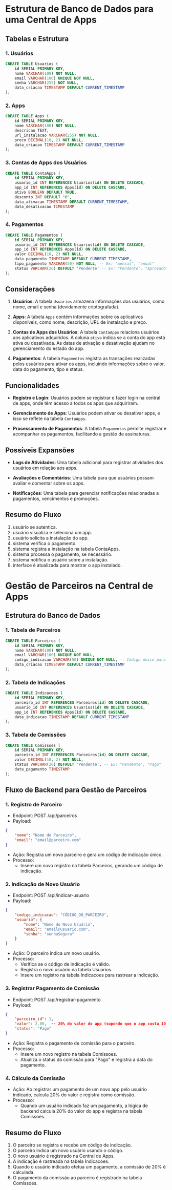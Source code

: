 # Estrutura de Banco de Dados para uma Central de Apps

## Tabelas e Estrutura

### 1. **Usuários**
```sql
CREATE TABLE Usuarios (
    id SERIAL PRIMARY KEY,
    nome VARCHAR(100) NOT NULL,
    email VARCHAR(100) UNIQUE NOT NULL,
    senha VARCHAR(255) NOT NULL,
    data_criacao TIMESTAMP DEFAULT CURRENT_TIMESTAMP
);
```

### 2. **Apps**
```sql
CREATE TABLE Apps (
    id SERIAL PRIMARY KEY,
    nome VARCHAR(100) NOT NULL,
    descricao TEXT,
    url_instalacao VARCHAR(255) NOT NULL,
    preco DECIMAL(10, 2) NOT NULL,
    data_criacao TIMESTAMP DEFAULT CURRENT_TIMESTAMP
);
```

### **3. Contas de Apps dos Usuários**

```sql
CREATE TABLE ContaApps (
    id SERIAL PRIMARY KEY,
    usuario_id INT REFERENCES Usuarios(id) ON DELETE CASCADE,
    app_id INT REFERENCES Apps(id) ON DELETE CASCADE,
    ativo BOOLEAN DEFAULT TRUE,
    desconto INT DEFAULT "0",
    data_ativacao TIMESTAMP DEFAULT CURRENT_TIMESTAMP,
    data_desativacao TIMESTAMP
);
```

### **4. Pagamentos**

```sql
CREATE TABLE Pagamentos (
    id SERIAL PRIMARY KEY,
    usuario_id INT REFERENCES Usuarios(id) ON DELETE CASCADE,
    app_id INT REFERENCES Apps(id) ON DELETE CASCADE,
    valor DECIMAL(10, 2) NOT NULL,
    data_pagamento TIMESTAMP DEFAULT CURRENT_TIMESTAMP,
    tipo_pagamento VARCHAR(50) NOT NULL, -- Ex: "mensal", "anual"
    status VARCHAR(20) DEFAULT 'Pendente' -- Ex: "Pendente", "Aprovado", "Cancelado"
);
```

## Considerações

1. **Usuários**: A tabela `Usuarios` armazena informações dos usuários, como nome, email e senha (devidamente criptografada).

2. **Apps**: A tabela `Apps` contém informações sobre os aplicativos disponíveis, como nome, descrição, URL de instalação e preço.

3. **Contas de Apps dos Usuários**: A tabela `ContaApps` relaciona usuários aos aplicativos adquiridos. A coluna `ativo` indica se a conta do app está ativa ou desativada. As datas de ativação e desativação ajudam no gerenciamento do estado do app.

4. **Pagamentos**: A tabela `Pagamentos` registra as transações realizadas pelos usuários para ativar os apps, incluindo informações sobre o valor, data do pagamento, tipo e status.

## Funcionalidades

- **Registro e Login**: Usuários podem se registrar e fazer login na central de apps, onde têm acesso a todos os apps que adquiriram.
  
- **Gerenciamento de Apps**: Usuários podem ativar ou desativar apps, e isso se reflete na tabela `ContaApps`.

- **Processamento de Pagamentos**: A tabela `Pagamentos` permite registrar e acompanhar os pagamentos, facilitando a gestão de assinaturas.

## Possíveis Expansões

- **Logs de Atividades**: Uma tabela adicional para registrar atividades dos usuários em relação aos apps.

- **Avaliações e Comentários**: Uma tabela para que usuários possam avaliar e comentar sobre os apps.

- **Notificações**: Uma tabela para gerenciar notificações relacionadas a pagamentos, vencimentos e promoções.

## Resumo do Fluxo
1. usuário se autentica.
2. usuário visualiza e seleciona um app.
3. usuário solicita a instalação do app.
4. sistema verifica o pagamento.
5. sistema registra a instalação na tabela ContaApps.
6. sistema processa o pagamento, se necessário.
7. sistema notifica o usuário sobre a instalação.
8. interface é atualizada para mostrar o app instalado.

# Gestão de Parceiros na Central de Apps

## Estrutura do Banco de Dados

### 1. **Tabela de Parceiros**
```sql
CREATE TABLE Parceiros (
    id SERIAL PRIMARY KEY,
    nome VARCHAR(100) NOT NULL,
    email VARCHAR(100) UNIQUE NOT NULL,
    codigo_indicacao VARCHAR(50) UNIQUE NOT NULL, -- Código único para indicação
    data_criacao TIMESTAMP DEFAULT CURRENT_TIMESTAMP
);
```

### 2. **Tabela de Indicações**

```sql
CREATE TABLE Indicacoes (
    id SERIAL PRIMARY KEY,
    parceiro_id INT REFERENCES Parceiros(id) ON DELETE CASCADE,
    usuario_id INT REFERENCES Usuarios(id) ON DELETE CASCADE,
    app_id INT REFERENCES Apps(id) ON DELETE CASCADE,
    data_indicacao TIMESTAMP DEFAULT CURRENT_TIMESTAMP
);
```

### 3. **Tabela de Comissões**

```sql
CREATE TABLE Comissoes (
    id SERIAL PRIMARY KEY,
    parceiro_id INT REFERENCES Parceiros(id) ON DELETE CASCADE,
    valor DECIMAL(10, 2) NOT NULL,
    status VARCHAR(20) DEFAULT 'Pendente', -- Ex: "Pendente", "Pago"
    data_pagamento TIMESTAMP
);
```
## Fluxo de Backend para Gestão de Parceiros

### 1. **Registro de Parceiro**

- Endpoint: POST /api/parceiros
- Payload:
```json
{
    "nome": "Nome do Parceiro",
    "email": "email@parceiro.com"
}
```
- Ação: Registra um novo parceiro e gera um código de indicação único.
- Processo:
    - Insere um novo registro na tabela Parceiros, gerando um código de indicação.

### 2. **Indicação de Novo Usuário**
- Endpoint: POST /api/indicar-usuario
- Payload:
```json
{
    "codigo_indicacao": "CÓDIGO_DO_PARCEIRO",
    "usuario": {
        "nome": "Nome do Novo Usuário",
        "email": "email@usuario.com",
        "senha": "senhaSegura"
    }
}
```

- Ação: O parceiro indica um novo usuário.
- Processo:
    - Verifica se o código de indicação é válido.
    - Registra o novo usuário na tabela Usuarios.
    - Insere um registro na tabela Indicacoes para rastrear a indicação.

### 3. **Registrar Pagamento de Comissão**
- Endpoint: POST /api/registrar-pagamento
- Payload:
```json
{
    "parceiro_id": 1,
    "valor": 2.00,  -- 20% do valor do app (supondo que o app custa 10.00)
    "status": "Pago"
}
```
- Ação: Registra o pagamento de comissão para o parceiro.
- Processo:
    - Insere um novo registro na tabela Comissoes.
    - Atualiza o status da comissão para "Pago" e registra a data do pagamento.

### 4. **Cálculo da Comissão**
- Ação: Ao registrar um pagamento de um novo app pelo usuário indicado, calcula 20% do valor e registra como comissão.
- Processo:
    - Quando um usuário indicado faz um pagamento, a lógica de backend calcula 20% do valor do app e registra na tabela Comissoes.

## Resumo do Fluxo
1. O parceiro se registra e recebe um código de indicação.
2. O parceiro indica um novo usuário usando o código.
3. O novo usuário é registrado na Central de Apps.
4. A indicação é rastreada na tabela Indicacoes.
5. Quando o usuário indicado efetua um pagamento, a comissão de 20% é calculada.
6. O pagamento da comissão ao parceiro é registrado na tabela Comissoes.

